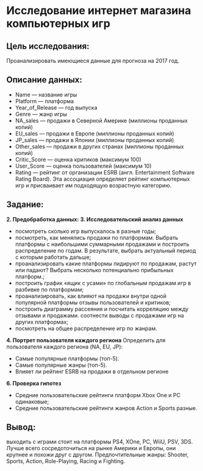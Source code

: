 # Исследование интернет магазина  компьютерных игр

## Цель исследования:
Проанализировать имеющиеся данные для прогноза на 2017 год.

## Описание данных:
* Name — название игры
* Platform — платформа
* Year_of_Release — год выпуска
* Genre — жанр игры
* NA_sales — продажи в Северной Америке (миллионы проданных копий)
* EU_sales — продажи в Европе (миллионы проданных копий)
* JP_sales — продажи в Японии (миллионы проданных копий)
* Other_sales — продажи в других странах (миллионы проданных копий)
* Critic_Score — оценка критиков (максимум 100)
* User_Score — оценка пользователей (максимум 10)
* Rating — рейтинг от организации ESRB (англ. Entertainment Software Rating Board). Эта ассоциация определяет рейтинг компьютерных игр и присваивает им подходящую возрастную категорию.

## Задание:
**2. Предобработка данных:**
**3. Исследовательский анализ данных**
* посмотреть сколько игр выпускалось в разные годы;
* посмотреть, как менялись продажи по платформам. Выбрать платформы с наибольшими суммарными продажами и построить распределение по годам. В результате, выбрать актуальный период с которым работать дальше;
* проанализировать какие платформы лидируют по продажам, растут или падают? Выбрать несколько потенциально прибыльных платформ.;
* построить график «ящик с усами» по глобальным продажам игр в разбивке по платформам;
* проанализировать, как влияют на продажи внутри одной популярной платформы отзывы пользователей и критиков;
* построить диаграмму рассеяния и посчитать корреляцию между отзывами и продажами. соотнести выводы с продажами игр на других платформах;
* посмотреть на общее распределение игр по жанрам.

**4. Портрет пользователя каждого региона**
Определить для пользователя каждого региона (NA, EU, JP):
* Самые популярные платформы (топ-5).
* Самые популярные жанры (топ-5).
* Влияет ли рейтинг ESRB на продажи в отдельном регионе

**6. Проверка гипотез**
* Средние пользовательские рейтинги платформ Xbox One и PC одинаковые;
* Средние пользовательские рейтинги жанров Action и Sports разные.

## Вывод:
выходить с играми стоит на платформы PS4, XOne, PC, WiiU, PSV, 3DS. Лучше всего сосредоточиться на рынке Америки и Европы, они крупнее и похожи друг с другом. Предпочтительные жанры: Shooter, Sports, Action, Role-Playing, Racing и Fighting.

